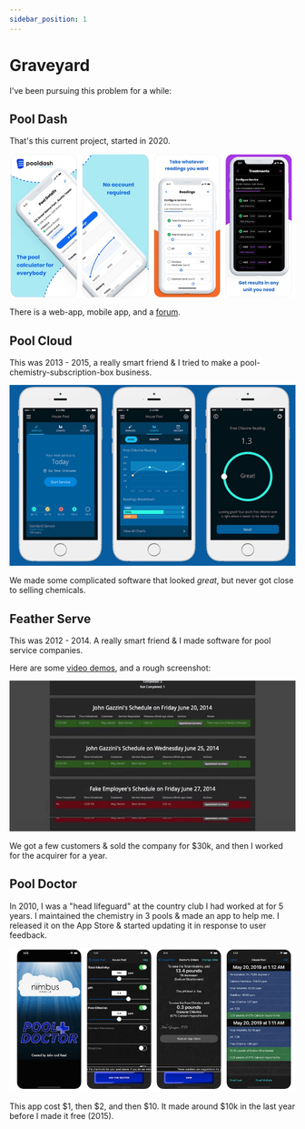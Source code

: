 ```yaml
---
sidebar_position: 1
---
```


# Graveyard

I've been pursuing this problem for a while:

## Pool Dash

That's this current project, started in 2020.

![screenshots of an iphone app for pool-care](./pd_sc.jpg)

There is a web-app, mobile app, and a [forum](https://forum.pooldash.com).

## Pool Cloud

This was 2013 - 2015, a really smart friend & I tried to make a pool-chemistry-subscription-box business.

![screenshots of another iphone app for pool-care](./pc_sc.jpg)

We made some complicated software that looked _great_, but never got close to selling chemicals.

## Feather Serve

This was 2012 - 2014. A really smart friend & I made software for pool service companies.

Here are some [video demos](https://player.vimeo.com/video/98755969), and a rough screenshot:

![screenshots of an admin interface for pool-care](./fs_sc.jpg)

We got a few customers & sold the company for $30k, and then I worked for the acquirer for a year.

## Pool Doctor

In 2010, I was a "head lifeguard" at the country club I had worked at for 5 years. I maintained the chemistry in 3 pools & made an app to help me. I released it on the App Store & started updating it in response to user feedback.

![screenshots of another, older app for pool-care](./pdd_sc.jpg)

This app cost $1, then $2, and then $10. It made around $10k in the last year before I made it free (2015).
